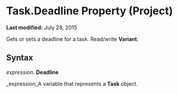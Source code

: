 
# Task.Deadline Property (Project)

 **Last modified:** July 28, 2015

Gets or sets a deadline for a task. Read/write  **Variant**.

## Syntax

 _expression_. **Deadline**

 _expression_A variable that represents a  **Task** object.

